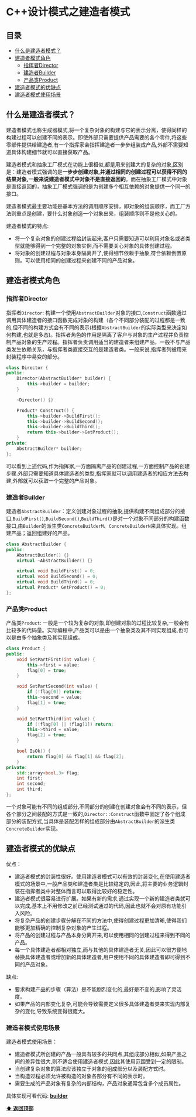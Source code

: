 # C++设计模式之建造者模式

## 目录
* [什么是建造者模式？](#什么是建造者模式？)
* [建造者模式角色](#建造者模式角色)
    - [指挥者Director](#指挥者Director)
    - [建造者Builder](#建造者Builder)
    - [产品类Product](#产品类Product)
* [建造者模式的优缺点](#建造者模式的优缺点)
* [建造者模式使用场景](#建造者模式使用场景)

## 什么是建造者模式？
建造者模式也称生成器模式,将一个复杂对象的构建与它的表示分离，使得同样的构建过程可以创建不同的表示。即使外部只需要提供产品需要的各个零件,将这些零部件提供给建造者,有一个指挥家会指挥建造者一步步组装成产品,外部不需要知道具体构建细节就可以直接获取产品。  

建造者模式和抽象工厂模式在功能上很相似,都是用来创建大的复杂的对象,区别是：建造者模式强调的是**一步步创建对象,并通过相同的创建过程可以获得不同的结果对象,一般来说建造者模式中对象不是直接返回的**。而在抽象工厂模式中对象是直接返回的，抽象工厂模式强调的是为创建多个相互依赖的对象提供一个同一的接口。  

建造者模式最主要功能是基本方法的调用顺序安排，即对象的组装顺序，而工厂方法则重点是创建，要什么对象创造一个对象出来，组装顺序则不是他关心的。  

 建造者模式的特点:
 - 将一个复杂对象的创建过程给封装起来,客户只需要知道可以利用对象名或者类型就能够得到一个完整的对象实例,而不需要关心对象的具体创建过程。
 - 将对象的创建过程与对象本身隔离开了,使得细节依赖于抽象,符合依赖倒置原则。可以使用相同的创建过程来创建不同的产品对象。

## 建造者模式角色

### 指挥者Director
指挥者`Director`: 构建一个使用`AbstractBuilder`对象的接口,`Construct`函数通过调用具体建造者的接口函数完成对象的构建（各个不同部分装配的过程都是一致的,但不同的构建方式会有不同的表示(根据`AbstractBuilder`的实际类型来决定如何构建,也就是多态)。指挥者角色的作用是隔离了客户与对象的生产过程并负责控制产品对象的生产过程。指挥者负责调用适当的建造者来组建产品，一般不与产品类发生依赖关系，与指挥者类直接交互的是建造者类。一般来说,指挥者列被用来封装程序中易变的部分。
```c++
class Director {
public:
    Director(AbstractBuilder* builder) {
        this->builder = builder;
    }

    ~Director() {}

    Product* Construct() {
        this->builder->BuildFirst();
        this->builder->BuildSecond();
        this->builder->BuildThird();
        return this->builder->GetProduct();
    }
private:
    AbstractBuilder* builder;
};
```
可以看到上述代码,作为指挥家,一方面隔离产品的创建过程,一方面控制产品的创建步骤.外部只需要知道具体建造者的类型,指挥家就可以调用建造者的相应方法去构建,外部就可以获取一个完整的产品对象。


### 建造者Builder
建造者`AbstractBuilder`：定义创建对象过程的抽象,提供构建不同组成部分的接口,`BuildFirst()`,`BuildSecond()`,`BuildThird()`是对一个对象不同部分的构建函数接口,由`Builder`的派生类`ConcreteBuilderM`、`ConcreteBuilderN`来具体实现。组建产品；返回组建好的产品。

```c++
class AbstractBuilder {
public:
    AbstractBuilder() {}
    virtual ~AbstractBuilder() {}

    virtual void BuildFirst() = 0;
    virtual void BuildSecond() = 0;
    virtual void BuildThird() = 0;
    virtual Product* GetProduct() = 0;
};
```

### 产品类Product
产品类`Product`: 一般是一个较为复杂的对象,即创建对象的过程比较复杂,一般会有比较多的代码量。实际编程中,产品类可以是由一个抽象类及其不同实现组成,也可以是由多个抽象类及其实现组成。

```c++
class Product {
public:
    void SetPartFirst(int value) {
        this->first = value;
        flag[0] = true;
    }

    void SetPartSecond(int value) {
        if (!flag[0]) return;
        this->second = value;
        flag[1] = true;
    }

    void SetPartThird(int value) {
        if (!flag[0] || !flag[1]) return;
        this->third = value;
        flag[2] = true;
    }

    bool IsOk() {
        return flag[0] && flag[1] && flag[2];
    }
private:
    std::array<bool,3> flag;
    int first;
    int second;
    int third;
};
```
一个对象可能有不同的组成部分,不同部分的创建在创建对象会有不同的表示，但各个部分之间装配的方式是一致的,`Director::Construct`函数中固定了各个组成部分的装配方式,当具体是装配怎样的组成部分由`AbstractBuilder`的派生类`ConcreteBuilder`实现。

## 建造者模式的优缺点
优点：
- 建造者模式的封装性很好。使用建造者模式可以有效的封装变化,在使用建造者模式的场景中,一般产品类和建造者类是比较稳定的,因此,将主要的业务逻辑封装在指挥者类中对整体而言可以取得比较好的稳定性。
- 建造者模式很容易进行扩展。如果有新的需求,通过实现一个新的建造者类就可以完成,基本上不用修改之前已经测试通过的代码,因此也就不会对原有功能引入风险。   
- 将复杂产品的创建步骤分解在不同的方法中,使得创建过程更加清晰,使得我们能够更加精确的控制复杂对象的产生过程。   
- 将产品的创建过程与产品本身分离开来,可以使用相同的创建过程来得到不同的产品。   
- 每一个具体建造者都相对独立,而与其他的具体建造者无关,因此可以很方便地替换具体建造者或增加新的具体建造者,用户使用不同的具体建造者即可得到不同的产品对象。   

缺点:
- 要求构建产品的步骤（算法）是不能剧烈变化的,最好是不变的,影响了灵活度。
- 如果产品的内部变化复杂,可能会导致需要定义很多具体建造者类来实现内部复杂的变化,导致系统变得很庞大。

### 建造者模式使用场景
建造者模式使用场景：
- 建造者模式所创建的产品一般具有较多的共同点,其组成部分相似,如果产品之间的差异性很大,则不适合使用建造者模式,因此其使用范围受到一定的限制。
- 当创建复杂对象的算法应该独立于对象的组成部分以及装配方式时。
- 当构造过程必须允许被构造的对象各部分有不同的表示时。
- 需要生成的产品对象有复杂的内部结构，产品对象通常包含多个成员属性。


具体实现可看代码:
**[builder](builder.cpp)**<br>


**[⬆ 返回顶部](#目录)**